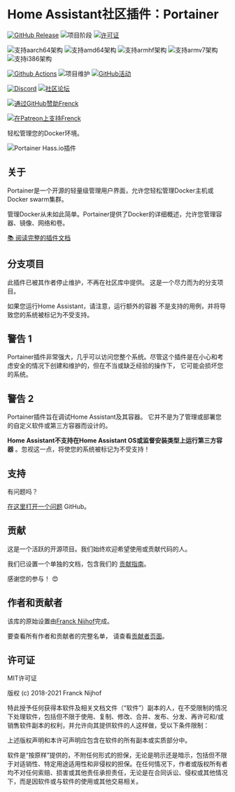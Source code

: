# Home Assistant社区插件：Portainer

[![GitHub Release][releases-shield]][releases]
![项目阶段][project-stage-shield]
[![许可证][license-shield]](LICENSE.md)

![支持aarch64架构][aarch64-shield]
![支持amd64架构][amd64-shield]
![支持armhf架构][armhf-shield]
![支持armv7架构][armv7-shield]
![支持i386架构][i386-shield]

[![Github Actions][github-actions-shield]][github-actions]
![项目维护][maintenance-shield]
[![GitHub活动][commits-shield]][commits]

[![Discord][discord-shield]][discord]
[![社区论坛][forum-shield]][forum]

[![通过GitHub赞助Frenck][github-sponsors-shield]][github-sponsors]

[![在Patreon上支持Frenck][patreon-shield]][patreon]

轻松管理您的Docker环境。

![Portainer Hass.io插件](images/screenshot.png)

## 关于

Portainer是一个开源的轻量级管理用户界面，允许您轻松管理Docker主机或Docker swarm集群。

管理Docker从未如此简单。Portainer提供了Docker的详细概述，允许您管理容器、镜像、网络和卷。

[:books: 阅读完整的插件文档][docs]

## 分支项目

此插件已被其作者停止维护，不再在社区库中提供。
这是一个尽力而为的分支项目。

如果您运行Home Assistant，请注意，运行额外的容器
不是支持的用例，并将导致您的系统被标记为不受支持。

## 警告 1

Portainer插件非常强大，几乎可以访问您整个系统。尽管这个插件是在小心和考虑安全的情况下创建和维护的，但在不当或缺乏经验的操作下，
它可能会损坏您的系统。

## 警告 2

Portainer插件旨在调试Home Assistant及其容器。
它并不是为了管理或部署您的自定义软件或第三方容器而设计的。

**Home Assistant不支持在Home Assistant OS或监督安装类型上运行第三方容器**
。忽视这一点，将使您的系统被标记为不受支持！

## 支持

有问题吗？

[在这里打开一个问题][issue] GitHub。

## 贡献

这是一个活跃的开源项目。我们始终欢迎希望使用或贡献代码的人。

我们已设置一个单独的文档，包含我们的
[贡献指南](,github/CONTRIBUTING.md)。

感谢您的参与！ :heart_eyes:

## 作者和贡献者

该库的原始设置由[Franck Nijhof][frenck]完成。

要查看所有作者和贡献者的完整名单，
请查看[贡献者页面][contributors]。

## 许可证

MIT许可证

版权 (c) 2018-2021 Franck Nijhof

特此授予任何获得本软件及相关文档文件（“软件”）副本的人，在不受限制的情况下处理软件，包括但不限于使用、复制、修改、合并、发布、分发、再许可和/或销售软件副本的权利，并允许向其提供软件的人这样做，受以下条件限制：

上述版权声明和本许可声明应包含在软件的所有副本或实质部分中。

软件是“按原样”提供的，不附任何形式的担保，无论是明示还是暗示，包括但不限于对适销性、特定用途适用性和非侵权的担保。在任何情况下，作者或版权所有者均不对任何索赔、损害或其他责任承担责任，无论是在合同诉讼、侵权或其他情况下，而是因软件或与软件的使用或其他交易相关。

[aarch64-shield]: https://img.shields.io/badge/aarch64-yes-green.svg
[amd64-shield]: https://img.shields.io/badge/amd64-yes-green.svg
[armhf-shield]: https://img.shields.io/badge/armhf-yes-green.svg
[armv7-shield]: https://img.shields.io/badge/armv7-yes-green.svg
[commits-shield]: https://img.shields.io/github/commit-activity/y/hassio-addons/addon-portainer.svg
[commits]: https://github.com/hassio-addons/addon-portainer/commits/main
[contributors]: https://github.com/hassio-addons/addon-portainer/graphs/contributors
[discord-ha]: https://discord.gg/c5DvZ4e
[discord-shield]: https://img.shields.io/discord/478094546522079232.svg
[discord]: https://discord.me/hassioaddons
[docs]: https://github.com/hassio-addons/addon-portainer/blob/main/portainer/DOCS.md
[forum-shield]: https://img.shields.io/badge/community-forum-brightgreen.svg
[forum]: https://community.home-assistant.io/t/home-assistant-community-add-on-portainer/68836?u=frenck
[frenck]: https://github.com/frenck
[github-actions-shield]: https://github.com/hassio-addons/addon-portainer/workflows/CI/badge.svg
[github-actions]: https://github.com/hassio-addons/addon-portainer/actions
[github-sponsors-shield]: https://frenck.dev/wp-content/uploads/2019/12/github_sponsor.png
[github-sponsors]: https://github.com/sponsors/frenck
[i386-shield]: https://img.shields.io/badge/i386-no-red.svg
[issue]: https://github.com/hassio-addons/addon-portainer/issues
[license-shield]: https://img.shields.io/github/license/hassio-addons/addon-portainer.svg
[maintenance-shield]: https://img.shields.io/maintenance/yes/2021.svg
[patreon-shield]: https://frenck.dev/wp-content/uploads/2019/12/patreon.png
[patreon]: https://www.patreon.com/frenck
[project-stage-shield]: https://img.shields.io/badge/project%20stage-%20!%20DEPRECATED%20%20%20!-ff0000.svg
[reddit]: https://reddit.com/r/homeassistant
[releases-shield]: https://img.shields.io/github/release/hassio-addons/addon-portainer.svg
[releases]: https://github.com/hassio-addons/addon-portainer/releases
[repository]: https://github.com/hassio-addons/repository